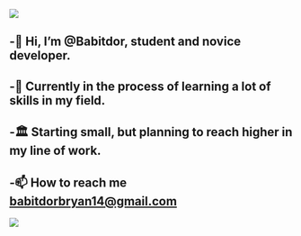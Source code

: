 ![](https://github-readme-stats.vercel.app/api?username=Babitdor&count_private=true&show_icons=true&theme=radical)

## -👋 Hi, I’m @Babitdor, student and novice developer.
## -📜 Currently in the process of learning a lot of skills in my field. 
     
## -🏛️ Starting small, but planning to reach higher in my line of work.
     

## -📫 How to reach me babitdorbryan14@gmail.com

![](https://github-readme-stats.vercel.app/api/top-langs/?username=Babitdor&show_icons=true&theme=radical)
<!---
Babitdor/Babitdor is a ✨ special ✨ repository because its `README.md` (this file) appears on your GitHub profile.
You can click the Preview link to take a look at your changes.
--->

